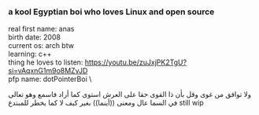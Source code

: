 ### a kool Egyptian boi who loves Linux and open source
real first name: anas \
birth date: 2008 \
current os: arch btw \
learning: c++ \
thing he loves to listen: https://youtu.be/zuJxjPK2TgU?si=vAqxnG1m9o8MZvJD \
pfp name: dotPointerBoi \

ولا توافق من غوى  وقل بأن ذا القوى  حقا على العرش استوى  كما أراد فاسمع
وهو تعالى في السما  عال ومعنى ((أينما))  بغير كيف لا كما  يخطر للمبتدع
still wip
